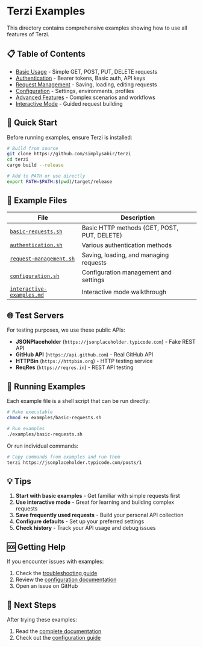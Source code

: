 # Terzi Examples

This directory contains comprehensive examples showing how to use all features of Terzi.

## 📋 Table of Contents

- [Basic Usage](#basic-usage) - Simple GET, POST, PUT, DELETE requests
- [Authentication](#authentication) - Bearer tokens, Basic auth, API keys
- [Request Management](#request-management) - Saving, loading, editing requests
- [Configuration](#configuration) - Settings, environments, profiles
- [Advanced Features](#advanced-features) - Complex scenarios and workflows
- [Interactive Mode](#interactive-mode) - Guided request building

## 🚀 Quick Start

Before running examples, ensure Terzi is installed:

```bash
# Build from source
git clone https://github.com/simplysabir/terzi
cd terzi
cargo build --release

# Add to PATH or use directly
export PATH=$PATH:$(pwd)/target/release
```

## 📁 Example Files

| File | Description |
|------|-------------|
| [`basic-requests.sh`](basic-requests.sh) | Basic HTTP methods (GET, POST, PUT, DELETE) |
| [`authentication.sh`](authentication.sh) | Various authentication methods |
| [`request-management.sh`](request-management.sh) | Saving, loading, and managing requests |
| [`configuration.sh`](configuration.sh) | Configuration management and settings |
| [`interactive-examples.md`](interactive-examples.md) | Interactive mode walkthrough

## 🌐 Test Servers

For testing purposes, we use these public APIs:

- **JSONPlaceholder** (`https://jsonplaceholder.typicode.com`) - Fake REST API
- **GitHub API** (`https://api.github.com`) - Real GitHub API
- **HTTPBin** (`https://httpbin.org`) - HTTP testing service
- **ReqRes** (`https://reqres.in`) - REST API testing

## 📝 Running Examples

Each example file is a shell script that can be run directly:

```bash
# Make executable
chmod +x examples/basic-requests.sh

# Run examples
./examples/basic-requests.sh
```

Or run individual commands:

```bash
# Copy commands from examples and run them
terzi https://jsonplaceholder.typicode.com/posts/1
```

## 💡 Tips

1. **Start with basic examples** - Get familiar with simple requests first
2. **Use interactive mode** - Great for learning and building complex requests
3. **Save frequently used requests** - Build your personal API collection
4. **Configure defaults** - Set up your preferred settings
5. **Check history** - Track your API usage and debug issues

## 🆘 Getting Help

If you encounter issues with examples:

1. Check the [troubleshooting guide](../docs/troubleshooting.md)
2. Review the [configuration documentation](../docs/configuration.md)
3. Open an issue on GitHub

## 📖 Next Steps

After trying these examples:

1. Read the [complete documentation](../docs/)
2. Check out the [configuration guide](../docs/configuration.md)
